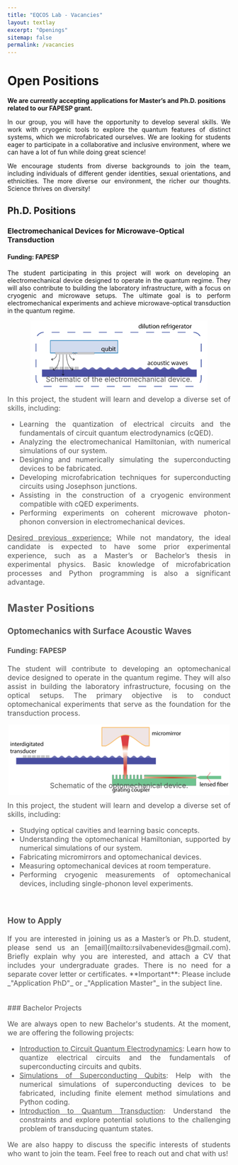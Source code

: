 ```yaml
---
title: "EQCOS Lab - Vacancies"
layout: textlay
excerpt: "Openings"
sitemap: false
permalink: /vacancies
---
```


# Open Positions

**We are currently accepting applications for Master’s and Ph.D. positions related to our FAPESP grant.**

<p style="text-align: justify;"> In our group, you will have the opportunity to develop several skills. We work with cryogenic tools to explore the quantum features of distinct systems, which we microfabricated ourselves. We are looking for students eager to participate in a collaborative and inclusive environment, where we can have a lot of fun while doing great science! </p>  

<p style="text-align: justify;">We encourage students from diverse backgrounds to join the team, including individuals of different gender identities, sexual orientations, and ethnicities. The more diverse our environment, the richer our thoughts. Science thrives on diversity!</p>

## Ph.D. Positions

### Electromechanical Devices for Microwave-Optical Transduction
#### Funding: FAPESP
<p style="text-align: justify;">The student participating in this project will work on developing an electromechanical device designed to operate in the quantum regime. They will also contribute to building the laboratory infrastructure, with a focus on cryogenic and microwave setups. The ultimate goal is to perform electromechanical experiments and achieve microwave-optical transduction in the quantum regime.</p>

<figure  style="text-align: center; margin: 0 auto;">
  <img src="images/research/Electromec.png" alt="Image description" width="400"/>
  <figcaption style="font-size: 16px; color: #555; display: block; text-align: center; margin-top: -45px;"> Schematic of the electromechanical device.

<div style="text-align: justify;">

<p style="text-align: justify;margin-top: 25px;">In this project, the student will learn and develop a diverse set of skills, including:</p>

* Learning the quantization of electrical circuits and the fundamentals of circuit quantum electrodynamics (cQED). 
* Analyzing the electromechanical Hamiltonian, with numerical simulations of our system.
* Designing and numerically simulating the superconducting devices to be fabricated.
* Developing microfabrication techniques for superconducting circuits using Josephson junctions.
* Assisting in the construction of a cryogenic environment compatible with cQED experiments. 
* Performing experiments on coherent microwave photon-phonon conversion in electromechanical devices.

<u>Desired previous experience:</u> While not mandatory, the ideal candidate is expected to have some prior experimental experience, such as a Master’s or Bachelor’s thesis in experimental physics. Basic knowledge of microfabrication processes and Python programming is also a significant advantage. 

## Master Positions

### Optomechanics with Surface Acoustic Waves
#### Funding: FAPESP
<p style="text-align: justify;">The student will contribute to developing an optomechanical device designed to operate in the quantum regime. They will also assist in building the laboratory infrastructure, focusing on the optical setups. The primary objective is to conduct optomechanical experiments that serve as the foundation for the transduction process.</p>

<figure  style="text-align: center; margin: 0 auto;">
  <img src="images/research/Optomec.png" alt="Image description" width="500"/>
  <figcaption style="font-size: 16px; color: #555; display: block; text-align: center; margin-top: -35px;"> Schematic of the optomechanical device.

<div style="text-align: justify;">

<p style="text-align: justify;margin-top: 25px;">In this project, the student will learn and develop a diverse set of skills, including:</p>

* Studying optical cavities and learning basic concepts. 
* Understanding the optomechanical Hamiltonian, supported by numerical simulations of our system.
* Fabricating micromirrors and optomechanical devices.
* Measuring optomechanical devices at room temperature.
* Performing cryogenic measurements of optomechanical devices, including single-phonon level experiments.
<div style="text-align: justify;">
<br>

### How to Apply

<p style="text-align: justify;">If you are interested in joining us as a Master’s or Ph.D. student, please send us an [email](mailto:rsilvabenevides@gmail.com). Briefly explain why you are interested, and attach a CV that includes your undergraduate grades. There is no need for a separate cover letter or certificates. **Important**: Please include _"Application PhD"_ or _"Application Master"_ in the subject line.</p>
<br>
### Bachelor Projects
<p style="text-align: justify;">We are always open to new Bachelor's students. At the moment, we are offering the following projects:</p>

* <u>Introduction to Circuit Quantum Electrodynamics</u>: Learn how to quantize electrical circuits and the fundamentals of superconducting circuits and qubits. 
* <u>Simulations of Superconducting Qubits</u>: Help with the numerical simulations of superconducting devices to be fabricated, including finite element method simulations and Python coding. 
* <u>Introduction to Quantum Transduction</u>: Understand the constraints and explore potential solutions to the challenging problem of transducing quantum states.

<p style="text-align: justify;"> We are also happy to discuss the specific interests of students who want to join the team. Feel free to reach out and chat with us!</p>

<!-- <figure>
<img src="{{ site.url }}{{ site.baseurl }}/images/picpic/Gallery/DSC_0696.jpg" width="95%">
</figure> -->
</div>